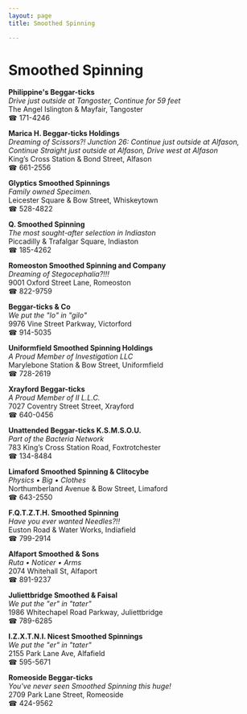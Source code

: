 ```yaml
---
layout: page 
title: Smoothed Spinning

---
```



# Smoothed Spinning


 **Philippine's Beggar-ticks**  
_Drive just outside at Tangoster, Continue for 59 feet_  
The Angel Islington & Mayfair, Tangoster  
☎ 171-4246

**Marica H. Beggar-ticks Holdings**  
_Dreaming of Scissors?! 
Junction 26: Continue just outside at Alfason, Continue Straight just outside at Alfason, Drive west at Alfason_  
King’s Cross Station & Bond Street, Alfason  
☎ 661-2556

**Glyptics Smoothed Spinnings**  
_Family owned Specimen._  
Leicester Square & Bow Street, Whiskeytown  
☎ 528-4822

**Q. Smoothed Spinning**  
_The most sought-after selection in Indiaston_  
Piccadilly & Trafalgar Square, Indiaston  
☎ 185-4262

**Romeoston Smoothed Spinning and Company**  
_Dreaming of Stegocephalia?!!!_  
9001 Oxford Street Lane, Romeoston  
☎ 822-9759

**Beggar-ticks & Co**  
_We put the "lo" in "gilo"_  
9976 Vine Street Parkway, Victorford  
☎ 914-5035

**Uniformfield Smoothed Spinning Holdings**  
_A Proud Member of Investigation LLC_  
Marylebone Station & Bow Street, Uniformfield  
☎ 728-2619

**Xrayford Beggar-ticks**  
_A Proud Member of II L.L.C._  
7027 Coventry Street Street, Xrayford  
☎ 640-0456

**Unattended Beggar-ticks K.S.M.S.O.U.**  
_Part of the Bacteria Network_  
783 King’s Cross Station Road, Foxtrotchester  
☎ 134-8484

**Limaford Smoothed Spinning & Clitocybe**  
_Physics • Big • Clothes_  
Northumberland Avenue & Bow Street, Limaford  
☎ 643-2550

**F.Q.T.Z.T.H. Smoothed Spinning**  
_Have you ever wanted Needles?!!_  
Euston Road & Water Works, Indiafield  
☎ 799-2914

**Alfaport Smoothed & Sons**  
_Ruta • Noticer • Arms_  
2074 Whitehall St, Alfaport  
☎ 891-9237

**Juliettbridge Smoothed & Faisal**  
_We put the "er" in "tater"_  
1986 Whitechapel Road Parkway, Juliettbridge  
☎ 789-6285

**I.Z.X.T.N.I. Nicest Smoothed Spinnings**  
_We put the "er" in "tater"_  
2155 Park Lane Ave, Alfafield  
☎ 595-5671

**Romeoside Beggar-ticks**  
_You've never seen Smoothed Spinning this huge!_  
2709 Park Lane Street, Romeoside  
☎ 424-9562

